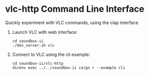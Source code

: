 # vlc-http Command Line Interface

Quickly experiment with VLC commands, using the clap interface.

1. Launch VLC with web interface:
    ```shell
    cd soundbox-ii
    ./dev_server.sh vlc
    ```
1. Connect to VLC using the cli example:
    ```shell
    cd soundbox-ii/vlc-http
    direnv exec ../../soundbox-ii cargo r --example cli
    ```
